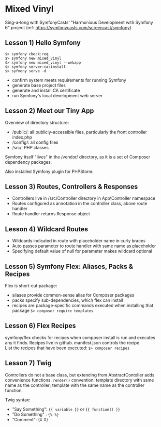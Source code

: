 # Mixed Vinyl
Sing-a-long with SymfonyCasts' "Harmonious Development with Symfony 6" project
(ref: https://symfonycasts.com/screencast/symfony)

## Lesson 1) Hello Symfony
```shell
$> symfony check:req
$> symfony new mixed_vinyl
$> symfony new mixed_vinyl --webapp
$> symfony server:ca:install
$> syfmony serve -d
```
* confirm system meets requirements for running Symfony
* generate base project files
* generate and install CA certificate
* run Symfony's local development web server


## Lesson 2) Meet our Tiny App
Overview of directory structure:
* /public/: all publicly-accessible files, particularly the front controller index.php
* /config/: all config files
* /src/: PHP classes

Symfony itself "lives" in the /vendor/ directory, as it is a set of Composer dependency packages.

Also installed Symfony plugin for PHPStorm.


## Lesson 3) Routes, Controllers & Responses
* Controllers live in /src/Controller directory in App\Controller namespace
* Routes configured as annotation in the controller class, above route handler 
* Route handler returns Response object
 

## Lesson 4) Wildcard Routes
* Wildcards indicated in route with placeholder name in curly braces
* Auto passes parameter to route handler with same name as placeholder
* Specifying default value of null for parameter makes wildcard optional


## Lesson 5) Symfony Flex: Aliases, Packs & Recipes
Flex is short-cut package:
* aliases provide common-sense alias for Composer packages
* packs specify sub-dependencies, which flex can install
* recipes are package-specific commands executed when installing that package 
`$> composer require templates`

## Lesson 6) Flex Recipes
symfony/flex checks for recipes when composer install is run and executes any it finds.
Recipes live in github. manifest.json controls the recipe.  
List the recipes that have been executed:
`$> composer recipes`

## Lesson 7) Twig
Controllers do not a base class, but extending from AbstractContoller adds convenience functions.
`render()` convention: template directory with same name as the controller; template with the same name as the controller function.

Twig syntax: 
* "Say Something": `{{ variable }}` or `{{ function() }}`
* "Do Something" : `{% %}`
* "Comment": {# #}



